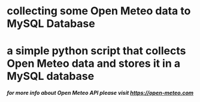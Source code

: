 # collecting some Open Meteo data to MySQL Database

# a simple python script that collects Open Meteo data and stores it in a MySQL database

***for more info about Open Meteo API please visit https://open-meteo.com***
